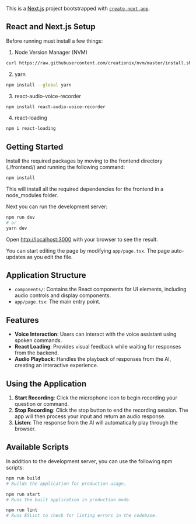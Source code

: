 This is a [Next.js](https://nextjs.org) project bootstrapped with [`create-next-app`](https://nextjs.org/docs/app/api-reference/cli/create-next-app).

## React and Next.js Setup
Before running must install a few things:
1) Node Version Manager (NVM)
```bash
curl https://raw.githubusercontent.com/creationix/nvm/master/install.sh | bash
```
2) yarn
```bash
npm install --global yarn
```
3) react-audio-voice-recorder
```bash
npm install react-audio-voice-recorder
```
4) react-loading
```bash
npm i react-loading
```

## Getting Started
Install the required packages by moving to the frontend directory (./frontend/) and running the following command:
```bash
npm install
```
This will install all the required dependencies for the frontend in a node_modules folder.

Next you can run the development server:

```bash
npm run dev
# or
yarn dev
```

Open [http://localhost:3000](http://localhost:3000) with your browser to see the result.

You can start editing the page by modifying `app/page.tsx`. The page auto-updates as you edit the file.

## Application Structure

- `components/`: Contains the React components for UI elements, including audio controls and display components.
- `app/page.tsx`: The main entry point.

## Features

- **Voice Interaction**: Users can interact with the voice assistant using spoken commands.
- **React Loading**: Provides visual feedback while waiting for responses from the backend.
- **Audio Playback**: Handles the playback of responses from the AI, creating an interactive experience.

## Using the Application

1. **Start Recording**: Click the microphone icon to begin recording your question or command.
2. **Stop Recording**: Click the stop button to end the recording session. The app will then process your input and return an audio response.
3. **Listen**: The response from the AI will automatically play through the browser.

## Available Scripts

In addition to the development server, you can use the following npm scripts:

```bash
npm run build
# Builds the application for production usage.

npm run start
# Runs the built application in production mode.

npm run lint
# Runs ESLint to check for linting errors in the codebase.
